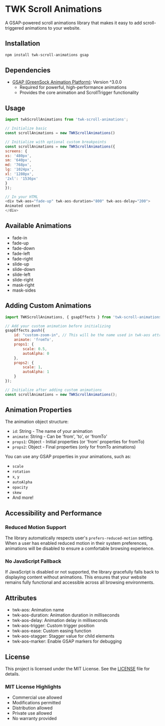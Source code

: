 # TWK Scroll Animations

A GSAP-powered scroll animations library that makes it easy to add scroll-triggered animations to your website.

## Installation
```bash
npm install twk-scroll-animations gsap
```

## Dependencies
- [GSAP (GreenSock Animation Platform)](https://greensock.com/gsap/): Version ^3.0.0
  - Required for powerful, high-performance animations
  - Provides the core animation and ScrollTrigger functionality

## Usage
```javascript
import twkScrollAnimations from 'twk-scroll-animations';

// Initialize basic
const scrollAnimations = new TWKScrollAnimations()

// Initialize with optional custom breakpoints
const scrollAnimations = new TWKScrollAnimations({
screens: {
xs: '480px',
sm: '640px',
md: '768px',
lg: '1024px',
xl: '1280px',
'2xl': '1536px'
}
});

// In your HTML
<div twk-aos="fade-up" twk-aos-duration="800" twk-aos-delay="200">
Animated content
</div>
```

## Available Animations
- fade-in
- fade-up
- fade-down
- fade-left
- fade-right
- slide-up
- slide-down
- slide-left
- slide-right
- mask-right
- mask-sides


## Adding Custom Animations
```javascript
import TWKScrollAnimations, { gsapEffects } from 'twk-scroll-animations'

// Add your custom animation before initializing
gsapEffects.push({
    id: "custom-zoom-in", // This will be the name used in twk-aos attribute
    animate: 'fromTo',
    props1: {
        scale: 0.5,
        autoAlpha: 0
    },
    props2: {
        scale: 1,
        autoAlpha: 1
    }
});

// Initialize after adding custom animations
const scrollAnimations = new TWKScrollAnimations();
```

## Animation Properties

The animation object structure:
- `id`: String - The name of your animation
- `animate`: String - Can be 'from', 'to', or 'fromTo'
- `props1`: Object - Initial properties (or 'from' properties for fromTo)
- `props2`: Object - Final properties (only for fromTo animations)

You can use any GSAP properties in your animations, such as:
- `scale`
- `rotation`
- `x`, `y`
- `autoAlpha`
- `opacity`
- `skew`
- And more!


## Accessibility and Performance

### Reduced Motion Support
The library automatically respects user's `prefers-reduced-motion` setting. When a user has enabled reduced motion in their system preferences, animations will be disabled to ensure a comfortable browsing experience.

### No JavaScript Fallback
If JavaScript is disabled or not supported, the library gracefully falls back to displaying content without animations. This ensures that your website remains fully functional and accessible across all browsing environments.


## Attributes
- twk-aos: Animation name
- twk-aos-duration: Animation duration in milliseconds
- twk-aos-delay: Animation delay in milliseconds
- twk-aos-trigger: Custom trigger position
- twk-aos-ease: Custom easing function
- twk-aos-stagger: Stagger value for child elements
- twk-aos-marker: Enable GSAP markers for debugging

## License
This project is licensed under the MIT License. See the [LICENSE](LICENSE) file for details.

### MIT License Highlights
- Commercial use allowed
- Modifications permitted
- Distribution allowed
- Private use allowed
- No warranty provided
